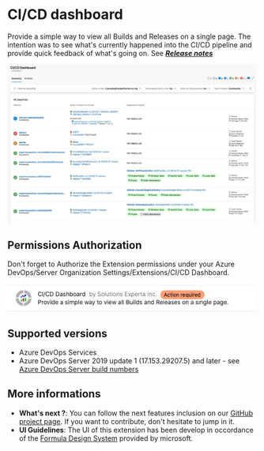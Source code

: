 # CI/CD dashboard

Provide a simple way to view all Builds and Releases on a single page.
The intention was to see what's currently happened into the CI/CD pipeline and provide quick feedback of what's going on. See ***[Release notes](https://github.com/expertasolutions/VstsDashboard/releases)***

![CICD_Screencapture](screenshots/CI_CD_Dashboard.png)

## Permissions Authorization
Don't forget to Authorize the Extension permissions under your Azure DevOps/Server Organization Settings/Extensions/CI/CD Dashboard.

  ![Issue0141-01](screenshots/PermissionAuth.png)


## Supported versions
- Azure DevOps Services
- Azure DevOps Server 2019 update 1 (17.153.29207.5) and later - see [Azure DevOps Server build numbers](https://docs.microsoft.com/en-us/azure/devops/release-notes/features-timeline#server-build-numbers)

## More informations
- **What's next ?**: You can follow the next features inclusion on our [GitHub project page](https://github.com/expertasolutions/VstsDashboard/issues). If you want to contribute, don't hesitate to jump in it.
- **UI Guidelines**: The UI of this extension has been develop in occordance of the [Formula Design System](https://developer.microsoft.com/en-ca/azure-devops) provided by microsoft.